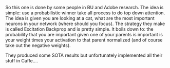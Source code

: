 So this one is done by some people in BU and Adobe research. The idea is simple: use a probabilistic winner take all process to do top down attention. The idea is given you are looking at a cat, what are the most important neurons in your network (where should you focus). The strategy they make is called Excitation Backprop and is pretty simple. It boils down to: the probability that you are important given one of your parents is important is your weight times your activation to that parent normalized (and of course take out the negative weights). 

They produced some SOTA results but unfortunately implemented all their stuff in Caffe….
